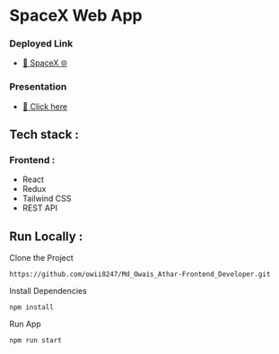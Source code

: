 # SpaceX Web App

<h3>Deployed Link</h3>
<ul>
<li>
<a  href="https://spacex-three-rho.vercel.app/">🔗 SpaceX 🌐</a>
</li>
</ul>

<h3>Presentation</h3>
<ul>
<li>
<a  href="">🔗 Click here </a>
</li>
</ul>

## Tech stack :
### Frontend :
- React
- Redux
- Tailwind CSS
- REST API



## Run Locally :
Clone the Project
```
https://github.com/owii8247/Md_Owais_Athar-Frontend_Developer.git
``` 

Install Dependencies
```
npm install
```
Run App
```
npm run start
```
